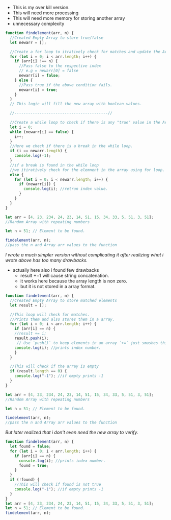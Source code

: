 - This is my over kill version.
- This will need more processing 
- This will need more memory for storing another array 
- unnecessary complexity
```js
function findelement(arr, n) {
  //Created Empty Array to store true/false
  let newarr = [];

  //Create a for loop to itratively check for matches and update the Array above.
  for (let i = 0; i < arr.length; i++) {
    if (arr[i] !== n) {
      //Pass false to the respective index
      // e.g = newarr[0] = false
      newarr[i] = false;
    } else {
      //Pass true if the above condition fails.
      newarr[i] = true;
    }
  }
  // This logic will fill the new array with boolean values.

  //-----------------------------------------//

  //Create a while loop to check if there is any "true" value in the Array newarr.
  let i = 0;
  while (newarr[i] == false) {
    i++;
  }
  //Here we check if there is a break in the while loop.
  if (i == newarr.length) {
    console.log(-1);
  }
  //if a break is found in the while loop
  //we itiratively check for the elemnent in the array using for loop.
  else {
    for (let i = 0; i < newarr.length; i++) {
      if (newarr[i]) {
        console.log(i); //retrun index value.
      }
    }
  }
}

let arr = [4, 23, 234, 24, 23, 14, 51, 15, 34, 33, 5, 51, 3, 51];
//Random Array with repeating numbers

let n = 51; // Element to be found.

findelement(arr, n);
//pass the n and Array arr values to the function

```

*I wrote a much simpler version without complicating it after realizing what i wrote above has too many drawbacks.*
- actually here also i found few drawbacks 
	- result +=1 will cause string concatenation.
	- it works here because the array length is non zero.
	- but it is not stored in a array format.
```js
function findelement(arr, n) {
  //Created Empty Array to store matched elements
  let result = [];

  //This loop will check for matches.
  //Prints them and also stores them in a array.
  for (let i = 0; i < arr.length; i++) {
    if (arr[i] == n) {
    //result += i; 
    result.push(i);
	 // Use `push()` to keep elements in an array `+=` just smashes things into a string.
    console.log(i); //prints index number.
    }
  }

  //This will check if the array is empty
  if (result.length == 0) {
    console.log("-1"); //if empty prints -1
  }
}

let arr = [4, 23, 234, 24, 23, 14, 51, 15, 34, 33, 5, 51, 3, 51];
//Random Array with repeating numbers

let n = 51; // Element to be found.

findelement(arr, n);
//pass the n and Array arr values to the function
```

*But later realized that i don't even need the new array to verify.*
```js
function findelement(arr, n) {
  let found = false;
  for (let i = 0; i < arr.length; i++) {
    if (arr[i] == n) {
      console.log(i); //prints index number.
      found = true;
    }
  }
  if (!found) {
    //This will check if found is not true
    console.log("-1"); //if empty prints -1
  }
}
let arr = [4, 23, 234, 24, 23, 14, 51, 15, 34, 33, 5, 51, 3, 51];
let n = 51; // Element to be found.
findelement(arr, n);
```